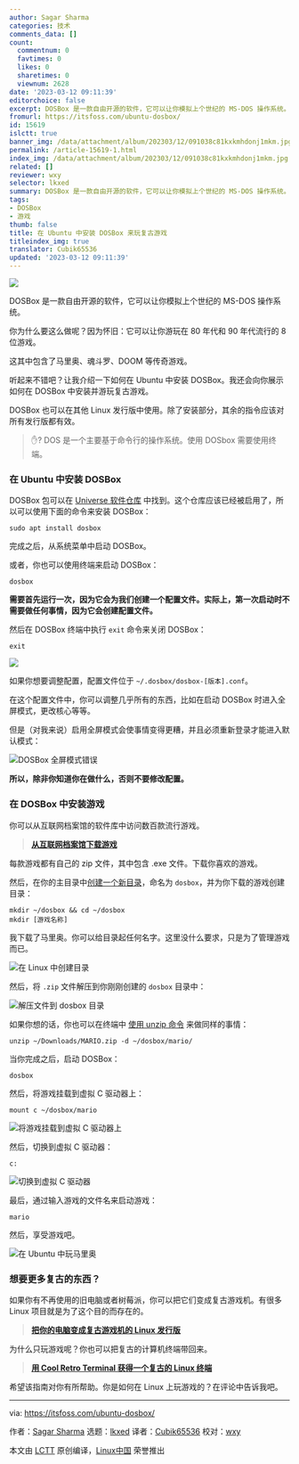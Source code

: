 ```yaml
---
author: Sagar Sharma
categories: 技术
comments_data: []
count:
  commentnum: 0
  favtimes: 0
  likes: 0
  sharetimes: 0
  viewnum: 2628
date: '2023-03-12 09:11:39'
editorchoice: false
excerpt: DOSBox 是一款自由开源的软件，它可以让你模拟上个世纪的 MS-DOS 操作系统。
fromurl: https://itsfoss.com/ubuntu-dosbox/
id: 15619
islctt: true
banner_img: /data/attachment/album/202303/12/091038c81kxkmhdonj1mkm.jpg
permalink: /article-15619-1.html
index_img: /data/attachment/album/202303/12/091038c81kxkmhdonj1mkm.jpg.thumb.jpg
related: []
reviewer: wxy
selector: lkxed
summary: DOSBox 是一款自由开源的软件，它可以让你模拟上个世纪的 MS-DOS 操作系统。
tags:
- DOSBox
- 游戏
thumb: false
title: 在 Ubuntu 中安装 DOSBox 来玩复古游戏
titleindex_img: true
translator: Cubik65536
updated: '2023-03-12 09:11:39'
---
```


![](/data/attachment/album/202303/12/091038c81kxkmhdonj1mkm.jpg)


DOSBox 是一款自由开源的软件，它可以让你模拟上个世纪的 MS-DOS 操作系统。


你为什么要这么做呢？因为怀旧：它可以让你游玩在 80 年代和 90 年代流行的 8 位游戏。


这其中包含了马里奥、魂斗罗、DOOM 等传奇游戏。


听起来不错吧？让我介绍一下如何在 Ubuntu 中安装 DOSBox。我还会向你展示如何在 DOSBox 中安装并游玩复古游戏。


DOSBox 也可以在其他 Linux 发行版中使用。除了安装部分，其余的指令应该对所有发行版都有效。



> 
> ✋? DOS 是一个主要基于命令行的操作系统。使用 DOSbox 需要使用终端。
> 
> 
> 


### 在 Ubuntu 中安装 DOSBox


DOSBox 包可以在 [Universe 软件仓库](https://itsfoss.com/ubuntu-repositories/) 中找到。这个仓库应该已经被启用了，所以可以使用下面的命令来安装 DOSBox：



```
sudo apt install dosbox

```

完成之后，从系统菜单中启动 DOSBox。


或者，你也可以使用终端来启动 DOSBox：



```
dosbox

```

**需要首先运行一次，因为它会为我们创建一个配置文件。实际上，第一次启动时不需要做任何事情，因为它会创建配置文件。**


然后在 DOSBox 终端中执行 `exit` 命令来关闭 DOSBox：



```
exit

```

![](/data/attachment/album/202303/12/091139e3nqeielnln6h5i6.png)


如果你想要调整配置，配置文件位于 `~/.dosbox/dosbox-[版本].conf`。


在这个配置文件中，你可以调整几乎所有的东西，比如在启动 DOSBox 时进入全屏模式，更改核心等等。


但是（对我来说）启用全屏模式会使事情变得更糟，并且必须重新登录才能进入默认模式：


![DOSBox 全屏模式错误](/data/attachment/album/202303/12/091139eplw6nb6mpb6hlhu.png)


**所以，除非你知道你在做什么，否则不要修改配置。**


### 在 DOSBox 中安装游戏


你可以从互联网档案馆的软件库中访问数百款流行游戏。



> 
> **[从互联网档案馆下载游戏](https://archive.org/details/softwarelibrary_msdos_games?tab=collection&ref=its-foss)**
> 
> 
> 


每款游戏都有自己的 zip 文件，其中包含 .exe 文件。下载你喜欢的游戏。


然后，在你的主目录中[创建一个新目录](https://itsfoss.com/make-directories/)，命名为 `dosbox`，并为你下载的游戏创建目录：



```
mkdir ~/dosbox && cd ~/dosbox
mkdir [游戏名称]

```

我下载了马里奥。你可以给目录起任何名字。这里没什么要求，只是为了管理游戏而已。


![在 Linux 中创建目录](/data/attachment/album/202303/12/091140opwph5j6wwkddd50.png)


然后，将 `.zip` 文件解压到你刚刚创建的 `dosbox` 目录中：


![解压文件到 dosbox 目录](/data/attachment/album/202303/12/091140k2nzxrbq6qjd2cv6.png)


如果你想的话，你也可以在终端中 [使用 unzip 命令](https://learnubuntu.com/unzip-file/?ref=its-foss) 来做同样的事情：



```
unzip ~/Downloads/MARIO.zip -d ~/dosbox/mario/

```

当你完成之后，启动 DOSBox：



```
dosbox

```

然后，将游戏挂载到虚拟 C 驱动器上：



```
mount c ~/dosbox/mario

```

![将游戏挂载到虚拟 C 驱动器上](/data/attachment/album/202303/12/091141c7877b88a88lf88l.png)


然后，切换到虚拟 C 驱动器：



```
c:

```

![切换到虚拟 C 驱动器](/data/attachment/album/202303/12/091141mm566mg5cnrhwrmr.png)


最后，通过输入游戏的文件名来启动游戏：



```
mario

```

然后，享受游戏吧。


![在 Ubuntu 中玩马里奥](/data/attachment/album/202303/12/091141rdpdyu8ti5tpx5d5.gif)


### 想要更多复古的东西？


如果你有不再使用的旧电脑或者树莓派，你可以把它们变成复古游戏机。有很多 Linux 项目就是为了这个目的而存在的。



> 
> **[把你的电脑变成复古游戏机的 Linux 发行版](https://itsfoss.com/retro-gaming-console-linux-distros/)**
> 
> 
> 


为什么只玩游戏呢？你也可以把复古的计算机终端带回来。



> 
> **[用 Cool Retro Terminal 获得一个复古的 Linux 终端](https://itsfoss.com/cool-retro-term/)**
> 
> 
> 


希望该指南对你有所帮助。你是如何在 Linux 上玩游戏的？在评论中告诉我吧。




---


via: <https://itsfoss.com/ubuntu-dosbox/>


作者：[Sagar Sharma](https://itsfoss.com/author/sagar/) 选题：[lkxed](https://github.com/lkxed/) 译者：[Cubik65536](https://github.com/Cubik65536) 校对：[wxy](https://github.com/wxy)


本文由 [LCTT](https://github.com/LCTT/TranslateProject) 原创编译，[Linux中国](https://linux.cn/) 荣誉推出